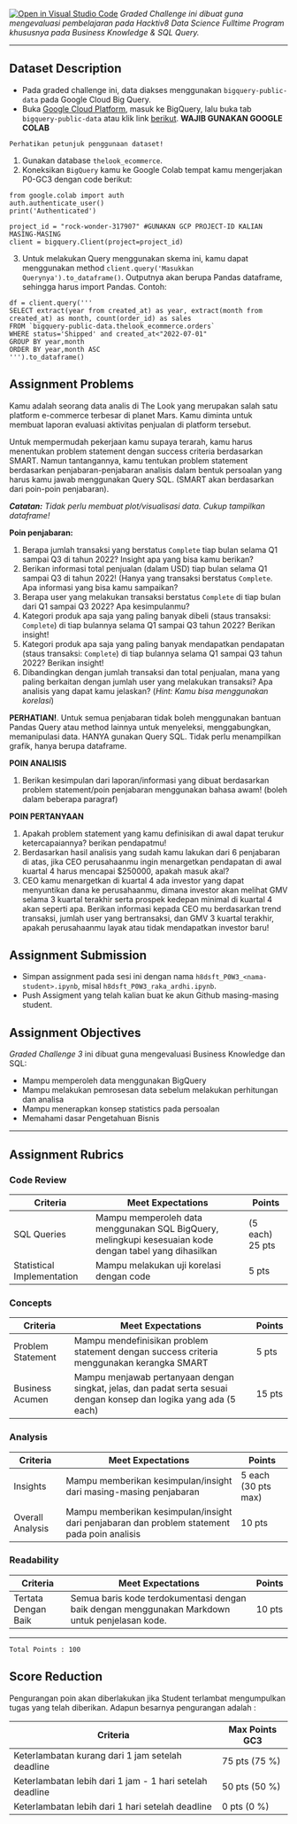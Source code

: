 [![Open in Visual Studio Code](https://classroom.github.com/assets/open-in-vscode-c66648af7eb3fe8bc4f294546bfd86ef473780cde1dea487d3c4ff354943c9ae.svg)](https://classroom.github.com/online_ide?assignment_repo_id=8996124&assignment_repo_type=AssignmentRepo)
_Graded Challenge ini dibuat guna mengevaluasi pembelajaran pada Hacktiv8 Data Science Fulltime Program khususnya pada Business Knowledge & SQL Query._

---

## Dataset Description

* Pada graded challenge ini, data diakses menggunakan `bigquery-public-data` pada Google Cloud Big Query.
* Buka [Google Cloud Platform](https://console.cloud.google.com/), masuk ke BigQuery, lalu buka tab `bigquery-public-data` atau klik link [berikut](https://console.cloud.google.com/bigquery?p=bigquery-public-data&d=samples&page=dataset&_ga=2.245085957.1471931019.1642739417-486643658.1638156099).
**WAJIB GUNAKAN GOOGLE COLAB**

```{attention}
Perhatikan petunjuk penggunaan dataset!
```

1. Gunakan database `thelook_ecommerce`.
2. Koneksikan `BigQuery` kamu ke Google Colab tempat kamu mengerjakan P0-GC3 dengan code berikut:

```
from google.colab import auth
auth.authenticate_user()
print('Authenticated')

project_id = "rock-wonder-317907" #GUNAKAN GCP PROJECT-ID KALIAN MASING-MASING
client = bigquery.Client(project=project_id)
```
3. Untuk melakukan Query menggunakan skema ini, kamu dapat menggunakan method `client.query('Masukkan Querynya').to_dataframe()`. Outputnya akan berupa Pandas dataframe, sehingga harus import Pandas. Contoh:
```
df = client.query('''
SELECT extract(year from created_at) as year, extract(month from created_at) as month, count(order_id) as sales
FROM `bigquery-public-data.thelook_ecommerce.orders`
WHERE status='Shipped' and created_at<"2022-07-01"
GROUP BY year,month
ORDER BY year,month ASC
''').to_dataframe()
```


## Assignment Problems

Kamu adalah seorang data analis di The Look yang merupakan salah satu platform e-commerce terbesar di planet Mars. Kamu diminta untuk membuat laporan evaluasi aktivitas penjualan di platform tersebut.

Untuk mempermudah pekerjaan kamu supaya terarah, kamu harus menentukan problem statement dengan success criteria berdasarkan SMART. Namun tantangannya, kamu tentukan problem statement berdasarkan penjabaran-penjabaran analisis dalam bentuk persoalan yang harus kamu jawab menggunakan Query SQL. (SMART akan berdasarkan dari poin-poin penjabaran).

***Catatan:*** *Tidak perlu membuat plot/visualisasi data. Cukup tampilkan dataframe!*

**Poin penjabaran:**

1. Berapa jumlah transaksi yang berstatus `Complete` tiap bulan selama Q1 sampai Q3 di tahun 2022? Insight apa yang bisa kamu berikan?
2. Berikan informasi total penjualan (dalam USD) tiap bulan selama Q1 sampai Q3 di tahun 2022! (Hanya yang transaksi berstatus `Complete`. Apa informasi yang bisa kamu sampaikan?
3. Berapa user yang melakukan transaksi berstatus `Complete` di tiap bulan dari Q1 sampai Q3 2022? Apa kesimpulanmu?
4. Kategori produk apa saja yang paling banyak dibeli (staus transaksi: `Complete`) di tiap bulannya selama Q1 sampai Q3 tahun 2022? Berikan insight!
5. Kategori produk apa saja yang paling banyak mendapatkan pendapatan (staus transaksi: `Complete`) di tiap bulannya selama Q1 sampai Q3 tahun 2022? Berikan insight!
6. Dibandingkan dengan jumlah transaksi dan total penjualan, mana yang paling berkaitan dengan jumlah user yang melakukan transaksi? Apa analisis yang dapat kamu jelaskan? (_Hint: Kamu bisa menggunakan korelasi_)

**PERHATIAN!**. Untuk semua penjabaran tidak boleh menggunakan bantuan Pandas Query atau method lainnya untuk menyeleksi, menggabungkan, memanipulasi data. HANYA gunakan Query SQL. Tidak perlu menampilkan grafik, hanya berupa dataframe.

**POIN ANALISIS**
1. Berikan kesimpulan dari laporan/informasi yang dibuat berdasarkan problem statement/poin penjabaran menggunakan bahasa awam! (boleh dalam beberapa paragraf)

**POIN PERTANYAAN**
1. Apakah problem statement yang kamu definisikan di awal dapat terukur ketercapaiannya? berikan pendapatmu!
2. Berdasarkan hasil analisis yang sudah kamu lakukan dari 6 penjabaran di atas, jika CEO perusahaanmu ingin menargetkan pendapatan di awal kuartal 4 harus mencapai $250000, apakah masuk akal?
3. CEO kamu menargetkan di kuartal 4 ada investor yang dapat menyuntikan dana ke perusahaanmu, dimana investor akan melihat GMV selama 3 kuartal terakhir serta prospek kedepan minimal di kuartal 4 akan seperti apa. Berikan informasi kepada CEO mu berdasarkan trend transaksi, jumlah user yang bertransaksi, dan GMV 3 kuartal terakhir, apakah perusahaanmu layak atau tidak mendapatkan investor baru!

## Assignment Submission

- Simpan assignment pada sesi ini dengan nama `h8dsft_P0W3_<nama-student>.ipynb`, misal `h8dsft_P0W3_raka_ardhi.ipynb`.
- Push Assigment yang telah kalian buat ke akun Github masing-masing student.

## Assignment Objectives

*Graded Challenge 3* ini dibuat guna mengevaluasi Business Knowledge dan SQL:

- Mampu memperoleh data menggunakan BigQuery
- Mampu melakukan pemrosesan data sebelum melakukan perhitungan dan analisa
- Mampu menerapkan konsep statistics pada persoalan
- Memahami dasar Pengetahuan Bisnis

---

## Assignment Rubrics

### Code Review

| Criteria | Meet Expectations | Points |
| --- | --- | --- |
| SQL Queries | Mampu memperoleh data menggunakan SQL BigQuery, melingkupi kesesuaian kode dengan tabel yang dihasilkan | (5 each) 25 pts |
| Statistical Implementation | Mampu melakukan uji korelasi dengan code| 5 pts |


### Concepts

| Criteria | Meet Expectations | Points |
| --- | --- | --- |
| Problem Statement | Mampu mendefinisikan problem statement dengan success criteria menggunakan kerangka SMART | 5 pts |
| Business Acumen | Mampu menjawab pertanyaan dengan singkat, jelas, dan padat serta sesuai dengan konsep dan logika yang ada (5 each) | 15 pts |


### Analysis

| Criteria | Meet Expectations | Points |
| --- | --- | --- |
| Insights | Mampu memberikan kesimpulan/insight dari masing-masing penjabaran | 5 each (30 pts max) |
| Overall Analysis | Mampu memberikan kesimpulan/insight dari penjabaran dan problem statement pada poin analisis | 10 pts |


### Readability

| Criteria | Meet Expectations | Points |
| --- | --- | --- |
| Tertata Dengan Baik | Semua baris kode terdokumentasi dengan baik dengan menggunakan Markdown untuk penjelasan kode. | 10 pts |

---

```
Total Points : 100
```

## Score Reduction

Pengurangan poin akan diberlakukan jika Student terlambat mengumpulkan tugas yang telah diberikan. Adapun besarnya pengurangan adalah :

| Criteria | Max Points GC3 |
| --- | --- |
| Keterlambatan kurang dari 1 jam setelah deadline | 75 pts (75 %) |
| Keterlambatan lebih dari 1 jam - 1 hari setelah deadline | 50 pts (50 %) |
| Keterlambatan lebih dari 1 hari setelah deadline | 0 pts (0 %) |
